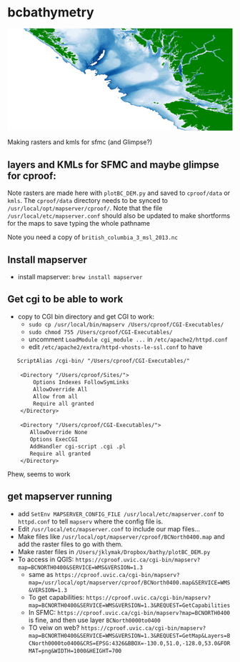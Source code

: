 # bcbathymetry
![Plot!](/cproof/data/BCNorth0000to0400.png)

Making rasters and kmls for sfmc (and Glimpse?)

## layers and KMLs for SFMC and maybe glimpse for cproof:

Note rasters are made here with `plotBC_DEM.py` and saved to `cproof/data` or `kmls`.   The `cproof/data` directory needs to be synced to `/usr/local/opt/mapserver/cproof/`.  Note that the file `/usr/local/etc/mapserver.conf` should also be updated to make shortforms for the maps to save typing the whole pathname

Note you need a copy of `british_columbia_3_msl_2013.nc`

## Install mapserver
- install mapserver: `brew install mapserver`

## Get cgi to be able to work
- copy to CGI bin directory and get CGI to work:
	- `sudo cp /usr/local/bin/mapserv /Users/cproof/CGI-Executables/`
	- `sudo chmod 755 /Users/cproof/CGI-Executables/`
	- uncomment `LoadModule cgi_module ...` in `/etc/apache2/httpd.conf`
	- edit `/etc/apache2/extra/httpd-vhosts-le-ssl.conf` to have

```
   ScriptAlias /cgi-bin/ "/Users/cproof/CGI-Executables/"

    <Directory "/Users/cproof/Sites/">
        Options Indexes FollowSymLinks
        AllowOverride All
        Allow from all
        Require all granted
    </Directory>

    <Directory "/Users/cproof/CGI-Executables/">
       AllowOverride None
       Options ExecCGI
       AddHandler cgi-script .cgi .pl
       Require all granted
    </Directory>
```


Phew, seems to work

## get mapserver running
- add `SetEnv MAPSERVER_CONFIG_FILE /usr/local/etc/mapserver.conf` to `httpd.conf` to tell `mapserv` where the config file is.
- Edit `/usr/local/etc/mapserver.conf` to include our map files...
- Make files like `/usr/local/opt/mapserver/cproof/BCNorth0400.map` and add the raster files to go with them.
- Make raster files in `/Users/jklymak/Dropbox/bathy/plotBC_DEM.py`
- To access in QGIS:  `https://cproof.uvic.ca/cgi-bin/mapserv?map=BCNORTH0400&SERVICE=WMS&VERSION=1.3`
	-  same as `https://cproof.uvic.ca/cgi-bin/mapserv?map=/usr/local/opt/mapserver/cproof/BCNorth0400.map&SERVICE=WMS&VERSION=1.3`
	- To get capabilities: `https://cproof.uvic.ca/cgi-bin/mapserv?map=BCNORTH0400&SERVICE=WMS&VERSION=1.3&REQUEST=GetCapabilities`
	- In SFMC:  `https://cproof.uvic.ca/cgi-bin/mapserv?map=BCNORTH0400` is fine, and then use layer `BCNorth0000to0400`
	- TO veiw on web?  `https://cproof.uvic.ca/cgi-bin/mapserv?map=BCNORTH0400&SERVICE=WMS&VERSION=1.3&REQUEST=GetMap&Layers=BCNorth0000to0400&CRS=EPSG:4326&BBOX=-130.0,51.0,-128.0,53.0&FORMAT=png&WIDTH=1000&HEIGHT=700`

